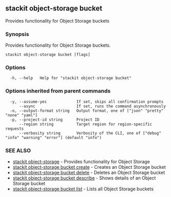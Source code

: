 ## stackit object-storage bucket

Provides functionality for Object Storage buckets

### Synopsis

Provides functionality for Object Storage buckets.

```
stackit object-storage bucket [flags]
```

### Options

```
  -h, --help   Help for "stackit object-storage bucket"
```

### Options inherited from parent commands

```
  -y, --assume-yes             If set, skips all confirmation prompts
      --async                  If set, runs the command asynchronously
  -o, --output-format string   Output format, one of ["json" "pretty" "none" "yaml"]
  -p, --project-id string      Project ID
      --region string          Target region for region-specific requests
      --verbosity string       Verbosity of the CLI, one of ["debug" "info" "warning" "error"] (default "info")
```

### SEE ALSO

* [stackit object-storage](./stackit_object-storage.md)	 - Provides functionality for Object Storage
* [stackit object-storage bucket create](./stackit_object-storage_bucket_create.md)	 - Creates an Object Storage bucket
* [stackit object-storage bucket delete](./stackit_object-storage_bucket_delete.md)	 - Deletes an Object Storage bucket
* [stackit object-storage bucket describe](./stackit_object-storage_bucket_describe.md)	 - Shows details of an Object Storage bucket
* [stackit object-storage bucket list](./stackit_object-storage_bucket_list.md)	 - Lists all Object Storage buckets

